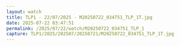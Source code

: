 ```yaml
---
layout: watch
title: TLP1 - 22/07/2025 - M20250722_034751_TLP_1T.jpg
date: 2025-07-22 03:47:51
permalink: /2025/07/22/watch/M20250722_034751_TLP_1
capture: TLP1/2025/202507/20250721/M20250722_034751_TLP_1T.jpg
---
```

